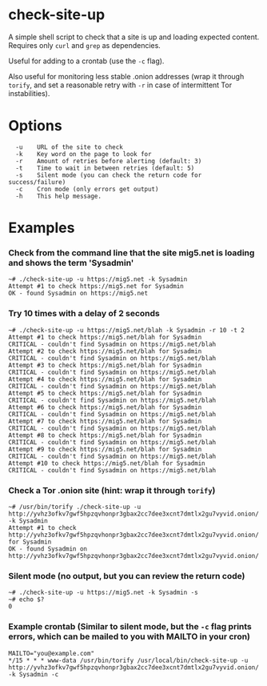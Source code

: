 # check-site-up

A simple shell script to check that a site is up and loading expected content. Requires only `curl` and `grep` as dependencies.

Useful for adding to a crontab (use the `-c` flag).

Also useful for monitoring less stable .onion addresses (wrap it through `torify`, and set a reasonable retry with `-r` in case of intermittent Tor instabilities).

# Options

```
  -u    URL of the site to check
  -k    Key word on the page to look for
  -r    Amount of retries before alerting (default: 3)
  -t    Time to wait in between retries (default: 5)
  -s    Silent mode (you can check the return code for success/failure)
  -c    Cron mode (only errors get output)
  -h    This help message.
```

# Examples

### Check from the command line that the site mig5.net is loading and shows the term 'Sysadmin'

```
~# ./check-site-up -u https://mig5.net -k Sysadmin
Attempt #1 to check https://mig5.net for Sysadmin
OK - found Sysadmin on https://mig5.net
```

### Try 10 times with a delay of 2 seconds

```
~# ./check-site-up -u https://mig5.net/blah -k Sysadmin -r 10 -t 2
Attempt #1 to check https://mig5.net/blah for Sysadmin
CRITICAL - couldn't find Sysadmin on https://mig5.net/blah
Attempt #2 to check https://mig5.net/blah for Sysadmin
CRITICAL - couldn't find Sysadmin on https://mig5.net/blah
Attempt #3 to check https://mig5.net/blah for Sysadmin
CRITICAL - couldn't find Sysadmin on https://mig5.net/blah
Attempt #4 to check https://mig5.net/blah for Sysadmin
CRITICAL - couldn't find Sysadmin on https://mig5.net/blah
Attempt #5 to check https://mig5.net/blah for Sysadmin
CRITICAL - couldn't find Sysadmin on https://mig5.net/blah
Attempt #6 to check https://mig5.net/blah for Sysadmin
CRITICAL - couldn't find Sysadmin on https://mig5.net/blah
Attempt #7 to check https://mig5.net/blah for Sysadmin
CRITICAL - couldn't find Sysadmin on https://mig5.net/blah
Attempt #8 to check https://mig5.net/blah for Sysadmin
CRITICAL - couldn't find Sysadmin on https://mig5.net/blah
Attempt #9 to check https://mig5.net/blah for Sysadmin
CRITICAL - couldn't find Sysadmin on https://mig5.net/blah
Attempt #10 to check https://mig5.net/blah for Sysadmin
CRITICAL - couldn't find Sysadmin on https://mig5.net/blah
```

### Check a Tor .onion site (hint: wrap it through `torify`)

```
~# /usr/bin/torify ./check-site-up -u http://yvhz3ofkv7gwf5hpzqvhonpr3gbax2cc7dee3xcnt7dmtlx2gu7vyvid.onion/ -k Sysadmin
Attempt #1 to check http://yvhz3ofkv7gwf5hpzqvhonpr3gbax2cc7dee3xcnt7dmtlx2gu7vyvid.onion/ for Sysadmin
OK - found Sysadmin on http://yvhz3ofkv7gwf5hpzqvhonpr3gbax2cc7dee3xcnt7dmtlx2gu7vyvid.onion/
```

### Silent mode (no output, but you can review the return code)

```
~# ./check-site-up -u https://mig5.net -k Sysadmin -s
~# echo $?
0
```

### Example crontab (Similar to silent mode, but the `-c` flag prints errors, which can be mailed to you with MAILTO in your cron)

```
MAILTO="you@example.com"
*/15 * * * www-data /usr/bin/torify /usr/local/bin/check-site-up -u http://yvhz3ofkv7gwf5hpzqvhonpr3gbax2cc7dee3xcnt7dmtlx2gu7vyvid.onion/ -k Sysadmin -c
```

